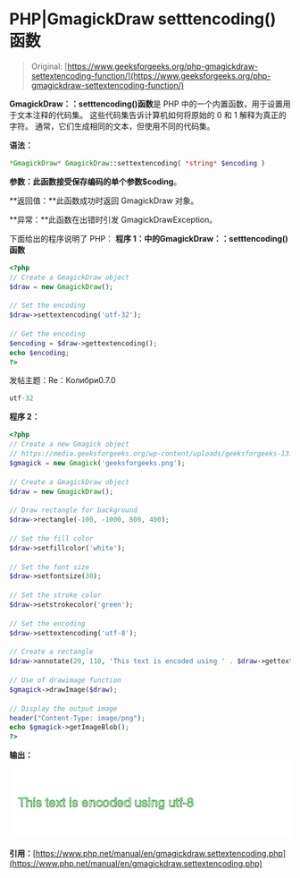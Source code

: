 # PHP|GmagickDraw setttencoding()函数

> Original: [https://www.geeksforgeeks.org/php-gmagickdraw-settextencoding-function/](https://www.geeksforgeeks.org/php-gmagickdraw-settextencoding-function/)

**GmagickDraw：：setttencoding()函数**是 PHP 中的一个内置函数，用于设置用于文本注释的代码集。 这些代码集告诉计算机如何将原始的 0 和 1 解释为真正的字符。 通常，它们生成相同的文本，但使用不同的代码集。

**语法：**

```php
*GmagickDraw* GmagickDraw::settextencoding( *string* $encoding )
```

**参数：**此函数接受保存编码的单个参数**$coding**。

**返回值：**此函数成功时返回 GmagickDraw 对象。

**异常：**此函数在出错时引发 GmagickDrawException。

下面给出的程序说明了 PHP：
**程序 1：**中的**GmagickDraw：：setttencoding()函数**

```php
<?php
// Create a GmagickDraw object
$draw = new GmagickDraw();

// Set the encoding
$draw->settextencoding('utf-32');

// Get the encoding
$encoding = $draw->gettextencoding();
echo $encoding;
?>
```

发帖主题：Re：Колибри0.7.0

```php
utf-32
```

**程序 2：**

```php
<?php
// Create a new Gmagick object
// https://media.geeksforgeeks.org/wp-content/uploads/geeksforgeeks-13.png
$gmagick = new Gmagick('geeksforgeeks.png');

// Create a GmagickDraw object
$draw = new GmagickDraw();

// Draw rectangle for background
$draw->rectangle(-100, -1000, 800, 400);

// Set the fill color
$draw->setfillcolor('white');

// Set the font size
$draw->setfontsize(30);

// Set the stroke color
$draw->setstrokecolor('green');

// Set the encoding
$draw->settextencoding('utf-8');

// Create a rectangle
$draw->annotate(20, 110, 'This text is encoded using ' . $draw->gettextencoding());

// Use of drawimage function
$gmagick->drawImage($draw);

// Display the output image
header("Content-Type: image/png");
echo $gmagick->getImageBlob();
?>
```

**输出：**
![](img/63150c9681ed39381e1ee5617443788d.png)

**引用：**[https://www.php.net/manual/en/gmagickdraw.settextencoding.php](https://www.php.net/manual/en/gmagickdraw.settextencoding.php)